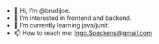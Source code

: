 - 👋 Hi, I’m @brudijoe.
- 👀 I’m interested in frontend and backend.
- 🌱 I’m currently learning java/junit.
- 📫 How to reach me: Ingo.Speckens@gmail.com

<!---
brudijoe/brudijoe is a ✨ special ✨ repository because its `README.md` (this file) appears on your GitHub profile.
You can click the Preview link to take a look at your changes.
--->
